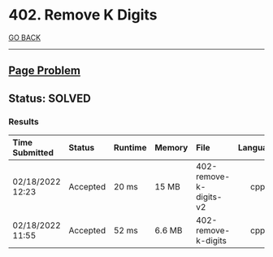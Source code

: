 # 402. Remove K Digits

[GO BACK](../README.md)

___

## [Page Problem](https://leetcode.com/problems/remove-k-digits/)

## Status: SOLVED

### Results

| Time Submitted   | Status   | Runtime | Memory | File                   | Language |
| :--------------- | :------- | :------ | :----- | :--------------------- | :------: |
| 02/18/2022 12:23 | Accepted | 20 ms   | 15 MB  | 402-remove-k-digits-v2 |   cpp    |
| 02/18/2022 11:55 | Accepted | 52 ms   | 6.6 MB | 402-remove-k-digits    |   cpp    |
